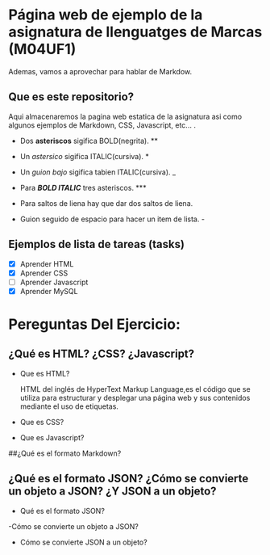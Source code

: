 # Página web de ejemplo de la asignatura de llenguatges de Marcas (M04UF1)
Ademas, vamos a aprovechar para hablar de Markdow.

## Que es este repositorio?
Aqui almacenaremos la pagina web estatica de la asignatura asi como algunos ejemplos de Markdown, CSS, Javascript, etc...
.

- Dos **asteriscos** sigifica BOLD(negrita). **


- Un *astersico* sigifica ITALIC(cursiva). *


- Un _guion bajo_ sigifica tabien ITALIC(cursiva). _


- Para ***BOLD ITALIC*** tres asteriscos. ***

- Para saltos de liena hay que dar dos saltos de liena.

- Guion seguido de espacio para hacer un item de lista. - 

## Ejemplos de lista de tareas (tasks)

- [X] Aprender HTML
- [X] Aprender CSS
- [ ] Aprender Javascript
- [X] Aprender MySQL  

# Pereguntas Del Ejercicio:
  
## ¿Qué es HTML? ¿CSS? ¿Javascript?
  
- Que es HTML?
  
  HTML del inglés de HyperText Markup Language,es el código que se utiliza para estructurar y desplegar una página web y sus contenidos mediante el uso de etiquetas.
  
- Que es CSS?
  
- Que es Javascript?

##¿Qué es el formato Markdown?

## ¿Qué es el formato JSON? ¿Cómo se convierte un objeto a JSON? ¿Y JSON a un objeto?
  
- Qué es el formato JSON?
  
-Cómo se convierte un objeto a JSON?
  
- Cómo se convierte JSON a un objeto?